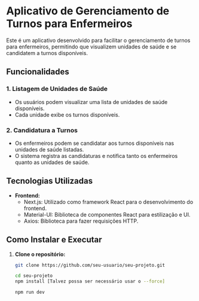 # Aplicativo de Gerenciamento de Turnos para Enfermeiros

Este é um aplicativo desenvolvido para facilitar o gerenciamento de turnos para enfermeiros, permitindo que visualizem unidades de saúde e se candidatem a turnos disponíveis.

## Funcionalidades

### 1. Listagem de Unidades de Saúde
   - Os usuários podem visualizar uma lista de unidades de saúde disponíveis.
   - Cada unidade exibe os turnos disponíveis.

### 2. Candidatura a Turnos
   - Os enfermeiros podem se candidatar aos turnos disponíveis nas unidades de saúde listadas.
   - O sistema registra as candidaturas e notifica tanto os enfermeiros quanto as unidades de saúde.

## Tecnologias Utilizadas

- **Frontend:**
   - Next.js: Utilizado como framework React para o desenvolvimento do frontend.
   - Material-UI: Biblioteca de componentes React para estilização e UI.
   - Axios: Biblioteca para fazer requisições HTTP.

## Como Instalar e Executar

1. **Clone o repositório:**
   ```bash
   git clone https://github.com/seu-usuario/seu-projeto.git

   cd seu-projeto
   npm install [Talvez possa ser necessário usar o --force]

   npm run dev